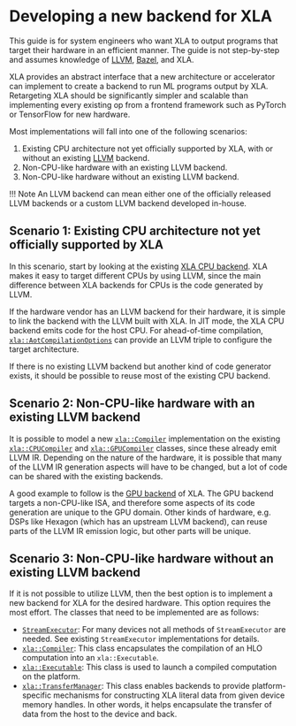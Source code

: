 # Developing a new backend for XLA

This guide is for system engineers who want XLA to output programs that
target their hardware in an efficient manner. The guide is not
step-by-step and assumes knowledge of [LLVM](http://llvm.org),
[Bazel](https://bazel.build/), and XLA.

XLA provides an abstract interface that a new architecture or accelerator can
implement to create a backend to run ML programs output by XLA. Retargeting XLA
should be significantly simpler and scalable than implementing every existing
op from a frontend framework such as PyTorch or TensorFlow for new hardware.

Most implementations will fall into one of the following scenarios:

1. Existing CPU architecture not yet officially supported by XLA, with or
   without an existing [LLVM](http://llvm.org) backend.
2. Non-CPU-like hardware with an existing LLVM backend.
3. Non-CPU-like hardware without an existing LLVM backend.

!!! Note
    An LLVM backend can mean either one of the officially released LLVM
    backends or a custom LLVM backend developed in-house.

## Scenario 1: Existing CPU architecture not yet officially supported by XLA

In this scenario, start by looking at the existing
[XLA CPU backend](https://github.com/openxla/xla/tree/main/xla/service/cpu).
XLA makes it easy to target different CPUs by using LLVM, since
the main difference between XLA backends for CPUs is the code generated by LLVM.

If the hardware vendor has an LLVM backend for their hardware, it is simple to
link the backend with the LLVM built with XLA. In JIT mode, the XLA CPU backend
emits code for the host CPU. For ahead-of-time compilation,
[`xla::AotCompilationOptions`](https://github.com/openxla/xla/tree/main/xla/service/compiler.h)
can provide an LLVM triple to configure the target architecture.

If there is no existing LLVM backend but another kind of code generator exists,
it should be possible to reuse most of the existing CPU backend.

## Scenario 2: Non-CPU-like hardware with an existing LLVM backend

It is possible to model a new
[`xla::Compiler`](https://github.com/openxla/xla/tree/main/xla/service/compiler.h)
implementation on the existing
[`xla::CPUCompiler`](https://github.com/openxla/xla/tree/main/xla/service/cpu/cpu_compiler.cc)
and [`xla::GPUCompiler`](https://github.com/openxla/xla/tree/main/xla/service/gpu/nvptx_compiler.cc)
classes, since these already emit LLVM IR. Depending on the nature of the
hardware, it is possible that many of the LLVM IR generation aspects will have
to be changed, but a lot of code can be shared with the existing backends.

A good example to follow is the
[GPU backend](https://github.com/openxla/xla/tree/main/xla/service/gpu/)
of XLA. The GPU backend targets a non-CPU-like ISA, and therefore some aspects
of its code generation are unique to the GPU domain. Other kinds of hardware,
e.g. DSPs like Hexagon (which has an upstream LLVM backend), can reuse parts of
the LLVM IR emission logic, but other parts will be unique.

## Scenario 3: Non-CPU-like hardware without an existing LLVM backend

If it is not possible to utilize LLVM, then the best option is to implement a
new backend for XLA for the desired hardware. This option requires the most
effort. The classes that need to be implemented are as follows:

* [`StreamExecutor`](https://github.com/openxla/xla/tree/main/xla/stream_executor/stream_executor.h):
  For many devices not all methods of `StreamExecutor` are needed. See
  existing `StreamExecutor` implementations for details.
* [`xla::Compiler`](https://github.com/openxla/xla/tree/main/xla/service/compiler.h):
  This class encapsulates the compilation of an HLO computation into an
  `xla::Executable`.
* [`xla::Executable`](https://github.com/openxla/xla/tree/main/xla/service/executable.h):
  This class is used to launch a compiled computation on the platform.
* [`xla::TransferManager`](https://github.com/openxla/xla/tree/main/xla/service/transfer_manager.h):
  This class enables backends to provide platform-specific mechanisms for
  constructing XLA literal data from given device memory handles. In other
  words, it helps encapsulate the transfer of data from the host to the device
  and back.

